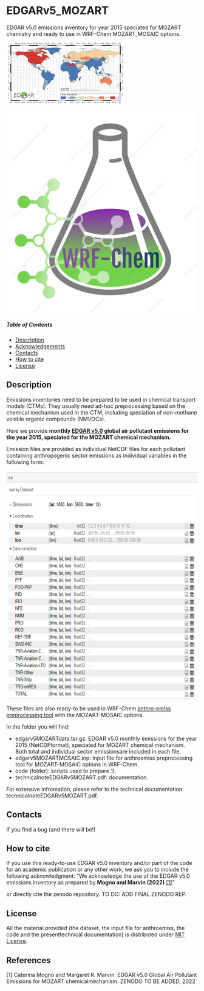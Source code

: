# EDGARv5_MOZART
EDGAR v5.0 emissions inventory for year 2015 speciated for MOZART chemistry and ready to use in WRF-Chem MOZART_MOSAIC options.

![header_image](/images/edgar.jpg) ![header_image2](/images/wrfchem_logo.png) 

##### Table of Contents  
* [Description](#Description)  
* [Acknowledgements](#Acknowledgements)
* [Contacts](#Contacts)
* [How to cite](#How-to-cite)
* [License](#License)


    
<a name="Description"/>
<a name="Acknowledgements"/>
<a name="Contacts"/>
<a name="How-to-cite"/>
<a name="License"/>


## Description
Emissions inventories need to be prepared to be used in chemical transport models (CTMs). They usually need ad-hoc preprocessing based on the chemical mechanism used in the CTM, including speciation of non-methane volatile organic compounds (NMVOCs). 

Here we provide **monthly [EDGAR v5.0](https://edgar.jrc.ec.europa.eu/index.php/dataset_ap50) global  air  pollutant  emissions  for  the  year  2015,  speciated  for  the  MOZART  chemical  mechanism.** 

Emission files are provided as individual NetCDF files for each pollutant containing anthropogenic sector emissions as individual variables in the following form:
<p align="center">
<img src="/images/dataset_structure.PNG" width="600" height="600">
</p>

These files are also ready-to be used in WRF-Chem [anthro-emiss preprocessing  tool](https://www2.acom.ucar.edu/wrf-chem/wrf-chem-tools-community)  with the MOZART-MOSAIC options.

In the folder you will find:
* edgarv5MOZARTdata.tar.gz:  EDGAR  v5.0  monthly  emissions  for  the  year  2015  (NetCDFformat), speciated for MOZART chemical mechanism.  Both total and individual sector emissionsare included in each file.
* edgarv5MOZARTMOSAIC.inp:  Input file for anthroemiss preprocessing tool for MOZART-MOSAIC options in WRF-Chem.
* code (folder):  scripts used to prepare 1).  
* technicalnoteEDGARv5MOZART.pdf: documentation.


For extensive infromation, please refer to the technical documentation technicalnoteEDGARv5MOZART.pdf.


## Contacts
If you find a bug (and there will be!)

## How to cite
If you use this ready-to-use EDGAR v5.0 inventory and/or part of the code for an academic publication or any other work, we ask you to include the following acknowledgment: “We acknowledge the use of the EDGAR v5.0 emissions inventory as prepared by **Mogno and Marvin (2022)**  [[1]](#1)”

or directly cite the zenodo repository:
TO DO: ADD FINAL ZENODO REP.

## License
All  the  material  provided  (the  dataset,  the  input  file  for  anthroemiss,  the  code  and  the  presenttechnical documentation) is distributed under [MIT License](https://choosealicense.com/licenses/mit/).

## References
<a id="1">[1]</a>
 Caterina Mogno and Margaret R. Marvin. EDGAR v5.0 Global Air Pollutant Emissions for MOZART chemicalmechanism. ZENODO TO BE ADDED, 2022
